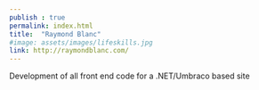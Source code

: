```yaml
---
publish : true
permalink: index.html
title:  "Raymond Blanc"
#image: assets/images/lifeskills.jpg
link: http://raymondblanc.com/
---
```


Development of all front end code for a .NET/Umbraco based site

